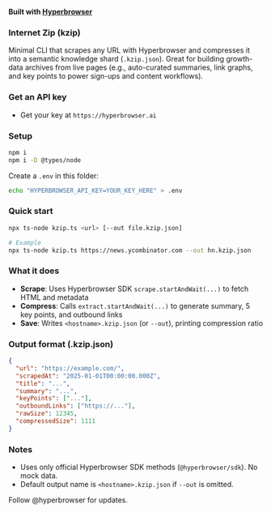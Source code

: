 **Built with [Hyperbrowser](https://hyperbrowser.ai)**

### Internet Zip (kzip)
Minimal CLI that scrapes any URL with Hyperbrowser and compresses it into a semantic knowledge shard (`.kzip.json`). Great for building growth-data archives from live pages (e.g., auto-curated summaries, link graphs, and key points to power sign-ups and content workflows).

### Get an API key
- Get your key at `https://hyperbrowser.ai`

### Setup
```bash
npm i
npm i -D @types/node
```

Create a `.env` in this folder:
```bash
echo "HYPERBROWSER_API_KEY=YOUR_KEY_HERE" > .env
```

### Quick start
```bash
npx ts-node kzip.ts <url> [--out file.kzip.json]

# Example
npx ts-node kzip.ts https://news.ycombinator.com --out hn.kzip.json
```

### What it does
- **Scrape**: Uses Hyperbrowser SDK `scrape.startAndWait(...)` to fetch HTML and metadata
- **Compress**: Calls `extract.startAndWait(...)` to generate summary, 5 key points, and outbound links
- **Save**: Writes `<hostname>.kzip.json` (or `--out`), printing compression ratio

### Output format (.kzip.json)
```json
{
  "url": "https://example.com/",
  "scrapedAt": "2025-01-01T00:00:00.000Z",
  "title": "...",
  "summary": "...",
  "keyPoints": ["..."],
  "outboundLinks": ["https://..."],
  "rawSize": 12345,
  "compressedSize": 1111
}
```

### Notes
- Uses only official Hyperbrowser SDK methods (`@hyperbrowser/sdk`). No mock data.
- Default output name is `<hostname>.kzip.json` if `--out` is omitted.

Follow @hyperbrowser for updates.


